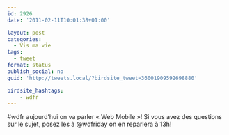 ```yaml
---
id: 2926
date: '2011-02-11T10:01:38+01:00'

layout: post
categories:
  - Vis ma vie
tags:
  - tweet
format: status
publish_social: no
guid: 'http://tweets.local/?birdsite_tweet=36001909592698880'

birdsite_hashtags:
    - wdfr
---
```


\#wdfr aujourd’hui on va parler « Web Mobile »! Si vous avez des questions sur le sujet, posez les à @wdfriday on en reparlera à 13h!